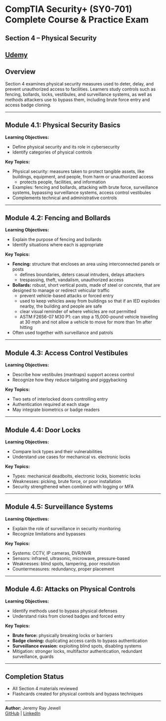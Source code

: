 # CompTIA Security+ (SY0-701) Complete Course & Practice Exam  
## Section 4 – Physical Security  

[Udemy](https://www.udemy.com/course/securityplus/)  
---

## Overview  
Section 4 examines physical security measures used to deter, delay, and prevent unauthorized access to facilities. Learners study controls such as fencing, bollards, locks, vestibules, and surveillance systems, as well as methods attackers use to bypass them, including brute force entry and access badge cloning.  

---

## Module 4.1: Physical Security Basics  
**Learning Objectives:**  
- Define physical security and its role in cybersecurity  
- Identify categories of physical controls  

**Key Topics:**  
- Physical security: measures taken to protect tangible assets, like buildings, equipment, and people, from harm or unauthorized access 
	- protects people, facilities, and information  
- Examples: fencing and bollards, attacking with brute force, surveillance systems, bypassing surveillance systems, access control vestibules  
- Complements technical and administrative controls

---

## Module 4.2: Fencing and Bollards  
**Learning Objectives:**  
- Explain the purpose of fencing and bollards  
- Identify situations where each is appropriate  

**Key Topics:**  
- **Fencing:** structure that encloses an area using interconnected panels or posts 
	- defines boundaries, deters casual intruders, delays attackers  
	- trespassing, theft, vandalism, unauthorized access
- **Bollards:** robust, short vertical posts, made of steel or concrete, that are designed to manage or redirect vehicular traffic 
	- prevent vehicle-based attacks or forced entry  
	- used to keep vehicles away from buildings so that if an IED explodes nearby, the building and people are safe
	- clear visual reminder of where vehicles are not permitted
	- ASTM F2656-07 M30 P1: can stop a 15,000-pound vehicle traveling at 30 mph and not allow a vehicle to move for more than 1m after hitting
- Often used together with surveillance and patrols

---

## Module 4.3: Access Control Vestibules  
**Learning Objectives:**  
- Describe how vestibules (mantraps) support access control  
- Recognize how they reduce tailgating and piggybacking  

**Key Topics:**  
- Two sets of interlocked doors controlling entry  
- Authentication required at each stage  
- May integrate biometrics or badge readers

---

## Module 4.4: Door Locks  
**Learning Objectives:**  
- Compare lock types and their vulnerabilities  
- Understand use cases for mechanical vs. electronic locks  

**Key Topics:**  
- Types: mechanical deadbolts, electronic locks, biometric locks  
- Weaknesses: picking, brute force, or poor installation  
- Security strengthened when combined with logging or MFA

---

## Module 4.5: Surveillance Systems  
**Learning Objectives:**  
- Explain the role of surveillance in security monitoring  
- Recognize limitations and bypasses  

**Key Topics:**  
- Systems: CCTV, IP cameras, DVR/NVR  
- Sensors: infrared, ultrasonic, microwave, pressure-based  
- Weaknesses: blind spots, tampering, poor resolution  
- Countermeasures: redundancy, proper placement

---

## Module 4.6: Attacks on Physical Controls  
**Learning Objectives:**  
- Identify methods used to bypass physical defenses  
- Understand risks from cloned badges and forced entry  

**Key Topics:**  
- **Brute force:** physically breaking locks or barriers  
- **Badge cloning:** duplicating access cards to bypass authentication  
- **Surveillance evasion:** exploiting blind spots, disabling systems  
- Mitigation: stronger locks, multifactor authentication, redundant surveillance, guards 

---

## Completion Status  
- All Section 4 materials reviewed  
- Flashcards created for physical controls and bypass techniques  

---

**Author:** Jeremy Ray Jewell  
[GitHub](https://github.com/jeremyrayjewell) | [LinkedIn](https://www.linkedin.com/in/jeremyrayjewell)  
